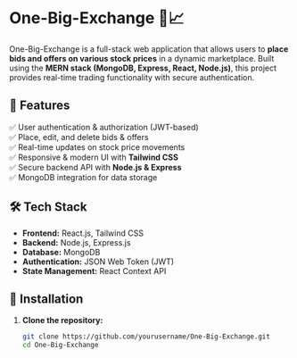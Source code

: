 # One-Big-Exchange 🏦📈  

One-Big-Exchange is a full-stack web application that allows users to **place bids and offers on various stock prices** in a dynamic marketplace. Built using the **MERN stack (MongoDB, Express, React, Node.js)**, this project provides real-time trading functionality with secure authentication.

## 🚀 Features  

✅ User authentication & authorization (JWT-based)  
✅ Place, edit, and delete bids & offers  
✅ Real-time updates on stock price movements  
✅ Responsive & modern UI with **Tailwind CSS**  
✅ Secure backend API with **Node.js & Express**  
✅ MongoDB integration for data storage  

## 🛠 Tech Stack  

- **Frontend:** React.js, Tailwind CSS  
- **Backend:** Node.js, Express.js  
- **Database:** MongoDB  
- **Authentication:** JSON Web Token (JWT)  
- **State Management:** React Context API  

## 🔧 Installation  

1. **Clone the repository:**  
   ```sh
   git clone https://github.com/yourusername/One-Big-Exchange.git
   cd One-Big-Exchange
